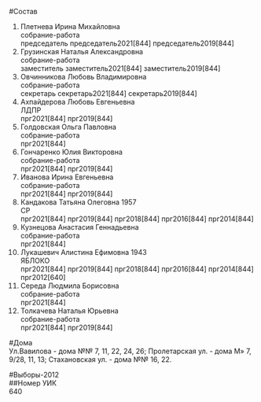 #Состав  
1. Плетнева Ирина Михайловна  
    собрание-работа  
    председатель председатель2021[844] председатель2019[844]  
2. Грузинская Наталья Александровна  
    собрание-работа  
    заместитель заместитель2021[844] заместитель2019[844]  
3. Овчинникова Любовь Владимировна  
    собрание-работа  
    секретарь секретарь2021[844] секретарь2019[844]  
4. Ахпайдерова Любовь Евгеньевна  
    ЛДПР  
    прг2021[844] прг2019[844]  
5. Голдовская Ольга Павловна  
    собрание-работа  
    прг2021[844]  
6. Гончаренко Юлия Викторовна  
    собрание-работа  
    прг2021[844] прг2019[844]  
7. Иванова Ирина Евгеньевна  
    собрание-работа  
    прг2021[844] прг2019[844]  
8. Кандакова Татьяна Олеговна 1957  
    СР  
    прг2021[844] прг2019[844] прг2018[844] прг2016[844] прг2014[844]  
9. Кузнецова Анастасия Геннадьевна  
    собрание-работа  
    прг2021[844]  
10. Лукашевич Алистина Ефимовна 1943  
    ЯБЛОКО  
    прг2021[844] прг2019[844] прг2018[844] прг2016[844] прг2014[844] прг2012[640]  
11. Середа Людмила Борисовна  
    собрание-работа  
    прг2021[844]  
12. Толкачева Наталья Юрьевна  
    собрание-работа  
    прг2021[844] прг2019[844]  

#Дома  
Ул.Вавилова - дома №№ 7, 11, 22, 24, 26; Пролетарская ул. - дома М» 7, 9/28, 11, 13; Стахановская ул. - дома №№ 16, 22.  
  
#Выборы-2012  
##Номер УИК  
640  
